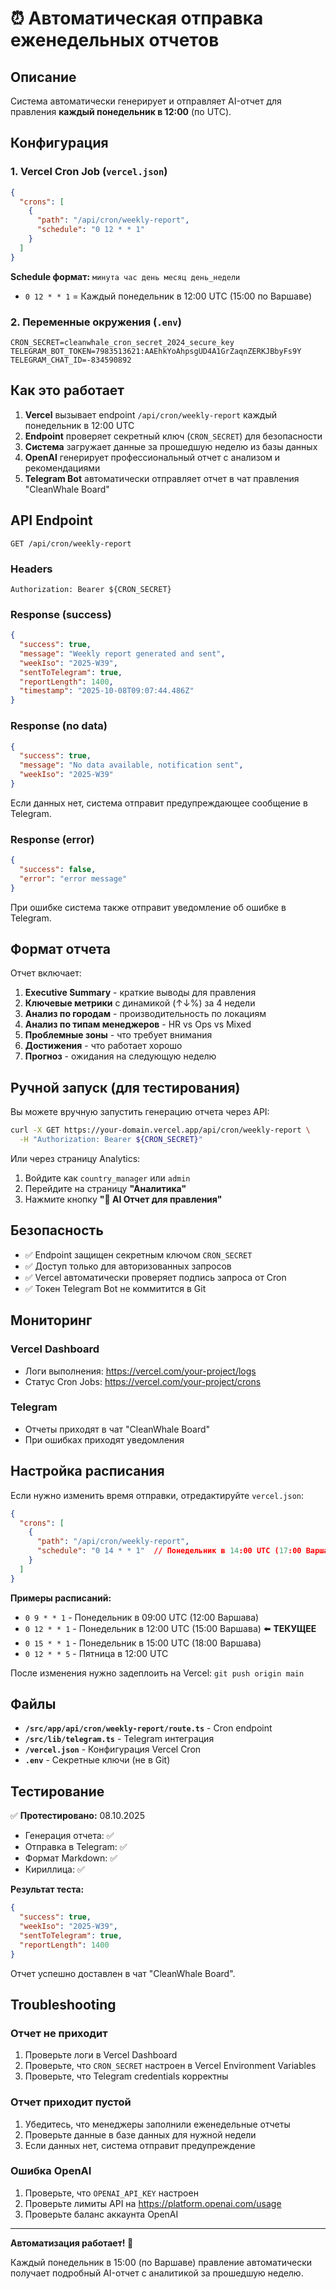 # ⏰ Автоматическая отправка еженедельных отчетов

## Описание

Система автоматически генерирует и отправляет AI-отчет для правления **каждый понедельник в 12:00** (по UTC).

## Конфигурация

### 1. Vercel Cron Job (`vercel.json`)

```json
{
  "crons": [
    {
      "path": "/api/cron/weekly-report",
      "schedule": "0 12 * * 1"
    }
  ]
}
```

**Schedule формат:** `минута час день месяц день_недели`
- `0 12 * * 1` = Каждый понедельник в 12:00 UTC (15:00 по Варшаве)

### 2. Переменные окружения (`.env`)

```env
CRON_SECRET=cleanwhale_cron_secret_2024_secure_key
TELEGRAM_BOT_TOKEN=7983513621:AAEhkYoAhpsgUD4A1GrZaqnZERKJBbyFs9Y
TELEGRAM_CHAT_ID=-834590892
```

## Как это работает

1. **Vercel** вызывает endpoint `/api/cron/weekly-report` каждый понедельник в 12:00 UTC
2. **Endpoint** проверяет секретный ключ (`CRON_SECRET`) для безопасности
3. **Система** загружает данные за прошедшую неделю из базы данных
4. **OpenAI** генерирует профессиональный отчет с анализом и рекомендациями
5. **Telegram Bot** автоматически отправляет отчет в чат правления "CleanWhale Board"

## API Endpoint

`GET /api/cron/weekly-report`

### Headers
```
Authorization: Bearer ${CRON_SECRET}
```

### Response (success)
```json
{
  "success": true,
  "message": "Weekly report generated and sent",
  "weekIso": "2025-W39",
  "sentToTelegram": true,
  "reportLength": 1400,
  "timestamp": "2025-10-08T09:07:44.486Z"
}
```

### Response (no data)
```json
{
  "success": true,
  "message": "No data available, notification sent",
  "weekIso": "2025-W39"
}
```

Если данных нет, система отправит предупреждающее сообщение в Telegram.

### Response (error)
```json
{
  "success": false,
  "error": "error message"
}
```

При ошибке система также отправит уведомление об ошибке в Telegram.

## Формат отчета

Отчет включает:

1. **Executive Summary** - краткие выводы для правления
2. **Ключевые метрики** с динамикой (↑↓%) за 4 недели
3. **Анализ по городам** - производительность по локациям
4. **Анализ по типам менеджеров** - HR vs Ops vs Mixed
5. **Проблемные зоны** - что требует внимания
6. **Достижения** - что работает хорошо
7. **Прогноз** - ожидания на следующую неделю

## Ручной запуск (для тестирования)

Вы можете вручную запустить генерацию отчета через API:

```bash
curl -X GET https://your-domain.vercel.app/api/cron/weekly-report \
  -H "Authorization: Bearer ${CRON_SECRET}"
```

Или через страницу Analytics:
1. Войдите как `country_manager` или `admin`
2. Перейдите на страницу **"Аналитика"**
3. Нажмите кнопку **"🧠 AI Отчет для правления"**

## Безопасность

- ✅ Endpoint защищен секретным ключом `CRON_SECRET`
- ✅ Доступ только для авторизованных запросов
- ✅ Vercel автоматически проверяет подпись запроса от Cron
- ✅ Токен Telegram Bot не коммитится в Git

## Мониторинг

### Vercel Dashboard
- Логи выполнения: https://vercel.com/your-project/logs
- Статус Cron Jobs: https://vercel.com/your-project/crons

### Telegram
- Отчеты приходят в чат "CleanWhale Board"
- При ошибках приходят уведомления

## Настройка расписания

Если нужно изменить время отправки, отредактируйте `vercel.json`:

```json
{
  "crons": [
    {
      "path": "/api/cron/weekly-report",
      "schedule": "0 14 * * 1"  // Понедельник в 14:00 UTC (17:00 Варшава)
    }
  ]
}
```

**Примеры расписаний:**
- `0 9 * * 1` - Понедельник в 09:00 UTC (12:00 Варшава)
- `0 12 * * 1` - Понедельник в 12:00 UTC (15:00 Варшава) ⬅️ **ТЕКУЩЕЕ**
- `0 15 * * 1` - Понедельник в 15:00 UTC (18:00 Варшава)
- `0 12 * * 5` - Пятница в 12:00 UTC

После изменения нужно задеплоить на Vercel: `git push origin main`

## Файлы

- **`/src/app/api/cron/weekly-report/route.ts`** - Cron endpoint
- **`/src/lib/telegram.ts`** - Telegram интеграция
- **`/vercel.json`** - Конфигурация Vercel Cron
- **`.env`** - Секретные ключи (не в Git)

## Тестирование

✅ **Протестировано:** 08.10.2025
- Генерация отчета: ✅
- Отправка в Telegram: ✅
- Формат Markdown: ✅
- Кириллица: ✅

**Результат теста:**
```json
{
  "success": true,
  "weekIso": "2025-W39",
  "sentToTelegram": true,
  "reportLength": 1400
}
```

Отчет успешно доставлен в чат "CleanWhale Board".

## Troubleshooting

### Отчет не приходит
1. Проверьте логи в Vercel Dashboard
2. Проверьте, что `CRON_SECRET` настроен в Vercel Environment Variables
3. Проверьте, что Telegram credentials корректны

### Отчет приходит пустой
1. Убедитесь, что менеджеры заполнили еженедельные отчеты
2. Проверьте данные в базе данных для нужной недели
3. Если данных нет, система отправит предупреждение

### Ошибка OpenAI
1. Проверьте, что `OPENAI_API_KEY` настроен
2. Проверьте лимиты API на https://platform.openai.com/usage
3. Проверьте баланс аккаунта OpenAI

---

**Автоматизация работает! 🎉**

Каждый понедельник в 15:00 (по Варшаве) правление автоматически получает подробный AI-отчет с аналитикой за прошедшую неделю.

